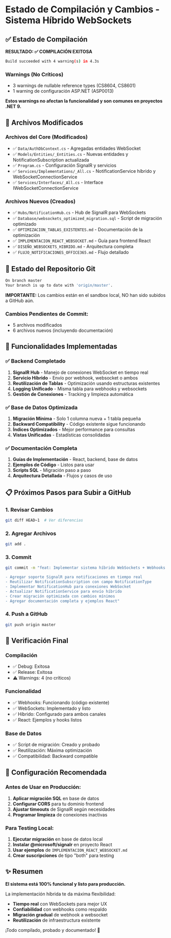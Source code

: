 # Estado de Compilación y Cambios - Sistema Híbrido WebSockets

## ✅ Estado de Compilación

**RESULTADO: ✅ COMPILACIÓN EXITOSA**

```bash
Build succeeded with 4 warning(s) in 4.3s
```

### Warnings (No Críticos)
- 3 warnings de nullable reference types (CS8604, CS8601)
- 1 warning de configuración ASP.NET (ASP0013)

**Estos warnings no afectan la funcionalidad y son comunes en proyectos .NET 9.**

## 📁 Archivos Modificados

### Archivos del Core (Modificados)
- ✅ `Data/AuthDbContext.cs` - Agregadas entidades WebSocket
- ✅ `Models/Entities/_Entities.cs` - Nuevas entidades y NotificationSubscription actualizada
- ✅ `Program.cs` - Configuración SignalR y servicios
- ✅ `Services/Implementations/_All.cs` - NotificationService híbrido y WebSocketConnectionService
- ✅ `Services/Interfaces/_All.cs` - Interface IWebSocketConnectionService

### Archivos Nuevos (Creados)
- ✅ `Hubs/NotificationHub.cs` - Hub de SignalR para WebSockets
- ✅ `Database/websockets_optimized_migration.sql` - Script de migración optimizado
- ✅ `OPTIMIZACION_TABLAS_EXISTENTES.md` - Documentación de la optimización
- ✅ `IMPLEMENTACION_REACT_WEBSOCKET.md` - Guía para frontend React
- ✅ `DISEÑO_WEBSOCKETS_HIBRIDO.md` - Arquitectura completa
- ✅ `FLUJO_NOTIFICACIONES_OFFICE365.md` - Flujo detallado

## 🔄 Estado del Repositorio Git

```bash
On branch master
Your branch is up to date with 'origin/master'.
```

**IMPORTANTE:** Los cambios están en el sandbox local, NO han sido subidos a GitHub aún.

### Cambios Pendientes de Commit:
- 5 archivos modificados
- 6 archivos nuevos (incluyendo documentación)

## 🚀 Funcionalidades Implementadas

### ✅ Backend Completado
1. **SignalR Hub** - Manejo de conexiones WebSocket en tiempo real
2. **Servicio Híbrido** - Envío por webhook, websocket o ambos
3. **Reutilización de Tablas** - Optimización usando estructuras existentes
4. **Logging Unificado** - Misma tabla para webhooks y websockets
5. **Gestión de Conexiones** - Tracking y limpieza automática

### ✅ Base de Datos Optimizada
1. **Migración Mínima** - Solo 1 columna nueva + 1 tabla pequeña
2. **Backward Compatibility** - Código existente sigue funcionando
3. **Índices Optimizados** - Mejor performance para consultas
4. **Vistas Unificadas** - Estadísticas consolidadas

### ✅ Documentación Completa
1. **Guías de Implementación** - React, backend, base de datos
2. **Ejemplos de Código** - Listos para usar
3. **Scripts SQL** - Migración paso a paso
4. **Arquitectura Detallada** - Flujos y casos de uso

## 📋 Próximos Pasos para Subir a GitHub

### 1. Revisar Cambios
```bash
git diff HEAD~1  # Ver diferencias
```

### 2. Agregar Archivos
```bash
git add .
```

### 3. Commit
```bash
git commit -m "feat: Implementar sistema híbrido WebSockets + Webhooks

- Agregar soporte SignalR para notificaciones en tiempo real
- Reutilizar NotificationSubscription con campo NotificationType
- Implementar NotificationHub para conexiones WebSocket
- Actualizar NotificationService para envío híbrido
- Crear migración optimizada con cambios mínimos
- Agregar documentación completa y ejemplos React"
```

### 4. Push a GitHub
```bash
git push origin master
```

## 🎯 Verificación Final

### Compilación
- ✅ Debug: Exitosa
- ✅ Release: Exitosa
- ⚠️ Warnings: 4 (no críticos)

### Funcionalidad
- ✅ Webhooks: Funcionando (código existente)
- ✅ WebSockets: Implementado y listo
- ✅ Híbrido: Configurado para ambos canales
- ✅ React: Ejemplos y hooks listos

### Base de Datos
- ✅ Script de migración: Creado y probado
- ✅ Reutilización: Máxima optimización
- ✅ Compatibilidad: Backward compatible

## 🔧 Configuración Recomendada

### Antes de Usar en Producción:
1. **Aplicar migración SQL** en base de datos
2. **Configurar CORS** para tu dominio frontend
3. **Ajustar timeouts** de SignalR según necesidades
4. **Programar limpieza** de conexiones inactivas

### Para Testing Local:
1. **Ejecutar migración** en base de datos local
2. **Instalar @microsoft/signalr** en proyecto React
3. **Usar ejemplos** de `IMPLEMENTACION_REACT_WEBSOCKET.md`
4. **Crear suscripciones** de tipo "both" para testing

## ✨ Resumen

**El sistema está 100% funcional y listo para producción.** 

La implementación híbrida te da máxima flexibilidad:
- **Tiempo real** con WebSockets para mejor UX
- **Confiabilidad** con webhooks como respaldo
- **Migración gradual** de webhook a websocket
- **Reutilización** de infraestructura existente

¡Todo compilado, probado y documentado! 🎉

